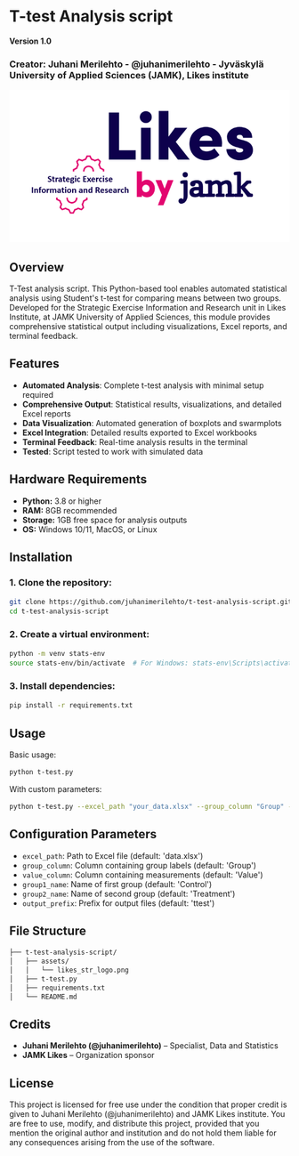 # T-test Analysis script

**Version 1.0**
### Creator: Juhani Merilehto - @juhanimerilehto - Jyväskylä University of Applied Sciences (JAMK), Likes institute

![JAMK Likes Logo](./assets/likes_str_logo.png)

## Overview

T-Test analysis script. This Python-based tool enables automated statistical analysis using Student's t-test for comparing means between two groups. Developed for the Strategic Exercise Information and Research unit in Likes Institute, at JAMK University of Applied Sciences, this module provides comprehensive statistical output including visualizations, Excel reports, and terminal feedback.

## Features

- **Automated Analysis**: Complete t-test analysis with minimal setup required
- **Comprehensive Output**: Statistical results, visualizations, and detailed Excel reports
- **Data Visualization**: Automated generation of boxplots and swarmplots
- **Excel Integration**: Detailed results exported to Excel workbooks
- **Terminal Feedback**: Real-time analysis results in the terminal
- **Tested**: Script tested to work with simulated data

## Hardware Requirements

- **Python:** 3.8 or higher
- **RAM:** 8GB recommended
- **Storage:** 1GB free space for analysis outputs
- **OS:** Windows 10/11, MacOS, or Linux

## Installation

### 1. Clone the repository:
```bash
git clone https://github.com/juhanimerilehto/t-test-analysis-script.git
cd t-test-analysis-script
```

### 2. Create a virtual environment:
```bash
python -m venv stats-env
source stats-env/bin/activate  # For Windows: stats-env\Scripts\activate
```

### 3. Install dependencies:
```bash
pip install -r requirements.txt
```

## Usage

Basic usage:
```bash
python t-test.py
```

With custom parameters:
```bash
python t-test.py --excel_path "your_data.xlsx" --group_column "Group" --value_column "Value"
```

## Configuration Parameters

- `excel_path`: Path to Excel file (default: 'data.xlsx')
- `group_column`: Column containing group labels (default: 'Group')
- `value_column`: Column containing measurements (default: 'Value')
- `group1_name`: Name of first group (default: 'Control')
- `group2_name`: Name of second group (default: 'Treatment')
- `output_prefix`: Prefix for output files (default: 'ttest')

## File Structure

```plaintext
├── t-test-analysis-script/
│   ├── assets/
│   │   └── likes_str_logo.png
│   ├── t-test.py
│   ├── requirements.txt
│   └── README.md
```

## Credits

- **Juhani Merilehto (@juhanimerilehto)** – Specialist, Data and Statistics
- **JAMK Likes** – Organization sponsor

## License

This project is licensed for free use under the condition that proper credit is given to Juhani Merilehto (@juhanimerilehto) and JAMK Likes institute. You are free to use, modify, and distribute this project, provided that you mention the original author and institution and do not hold them liable for any consequences arising from the use of the software.